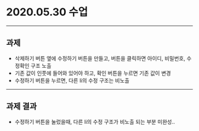 # 2020.05.30 수업

---

## 과제
* 삭제하기 버튼 옆에 수정하기 버튼을 만들고, 버튼을 클릭하면 아이디, 비밀번호, 수정확인 구조 노출
* 기존 값이 인풋에 들어와 있어야 하고, 확인 버튼을 누르면 기존 값이 변경
* 수정하기 버튼을 누르면, 다른 li의 수정 구조는 비노출

---

## 과제 결과
* 수정하기 버튼을 눌렀을때, 다른 li의 수정 구조가 비노출 되는 부분 미완성..

